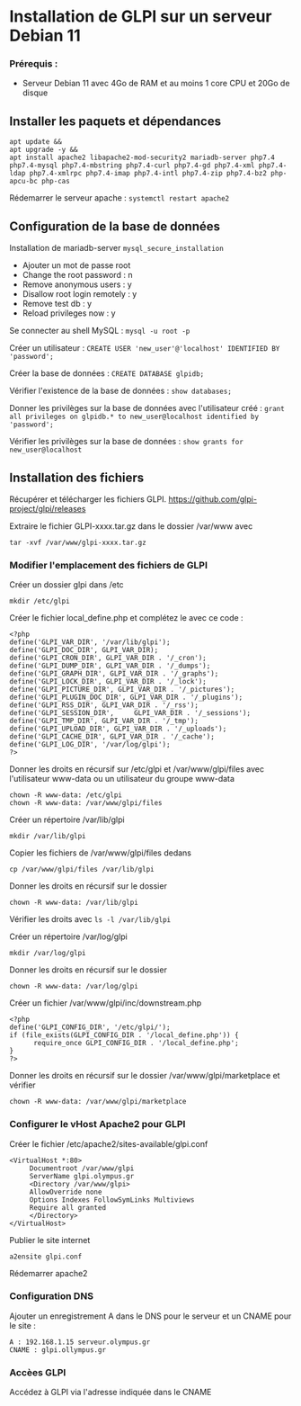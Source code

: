 # Installation de GLPI sur un serveur Debian 11

### Prérequis : 

- Serveur Debian 11 avec 4Go de RAM et au moins 1 core CPU et 20Go de disque

## Installer les paquets et dépendances

```
apt update && 
apt upgrade -y &&
apt install apache2 libapache2-mod-security2 mariadb-server php7.4 php7.4-mysql php7.4-mbstring php7.4-curl php7.4-gd php7.4-xml php7.4-ldap php7.4-xmlrpc php7.4-imap php7.4-intl php7.4-zip php7.4-bz2 php-apcu-bc php-cas
```

Rédemarrer le serveur apache : 
```systemctl restart apache2```

## Configuration de la base de données

Installation de mariadb-server 
```mysql_secure_installation```

- Ajouter un mot de passe root
- Change the root password : n
- Remove anonymous users : y
- Disallow root login remotely : y
- Remove test db : y 
- Reload privileges now : y

Se connecter au shell MySQL : 
```mysql -u root -p```

Créer un utilisateur : 
```CREATE USER 'new_user'@'localhost' IDENTIFIED BY 'password';```

Créer la base de données : 
```CREATE DATABASE glpidb;```

Vérifier l'existence de la base de données : 
```show databases;```

Donner les privilèges sur la base de données avec l'utilisateur créé : 
```grant all privileges on glpidb.* to new_user@localhost identified by 'password';```

Vérifier les privilèges sur la base de données : 
```show grants for new_user@localhost```

## Installation des fichiers 

Récupérer et télécharger les fichiers GLPI. 
https://github.com/glpi-project/glpi/releases

Extraire le fichier GLPI-xxxx.tar.gz dans le dossier /var/www avec 
```
tar -xvf /var/www/glpi-xxxx.tar.gz 
```

### Modifier l'emplacement des fichiers de GLPI

Créer un dossier glpi dans /etc
```
mkdir /etc/glpi
```

Créer le fichier local_define.php et complétez le avec ce code : 
```
<?php
define('GLPI_VAR_DIR', '/var/lib/glpi'); 
define('GLPI_DOC_DIR', GLPI_VAR_DIR); 
define('GLPI_CRON_DIR', GLPI_VAR_DIR . '/_cron');
define('GLPI_DUMP_DIR', GLPI_VAR_DIR . '/_dumps');
define('GLPI_GRAPH_DIR', GLPI_VAR_DIR . '/_graphs');
define('GLPI_LOCK_DIR', GLPI_VAR_DIR . '/_lock'); 
define('GLPI_PICTURE_DIR', GLPI_VAR_DIR . '/_pictures');
define('GLPI_PLUGIN_DOC_DIR', GLPI_VAR_DIR . '/_plugins');
define('GLPI_RSS_DIR', GLPI_VAR_DIR . '/_rss'); 
define('GLPI_SESSION_DIR',     GLPI_VAR_DIR . '/_sessions');
define('GLPI_TMP_DIR', GLPI_VAR_DIR . '/_tmp'); 
define('GLPI_UPLOAD_DIR', GLPI_VAR_DIR . '/_uploads');
define('GLPI_CACHE_DIR', GLPI_VAR_DIR . '/_cache');
define('GLPI_LOG_DIR', '/var/log/glpi');
?>
```

Donner les droits en récursif sur /etc/glpi et /var/www/glpi/files avec l'utilisateur www-data ou un utilisateur du groupe www-data
```
chown -R www-data: /etc/glpi
chown -R www-data: /var/www/glpi/files
```

Créer un répertoire /var/lib/glpi
```
mkdir /var/lib/glpi
```

Copier les fichiers de /var/www/glpi/files dedans 
```
cp /var/www/glpi/files /var/lib/glpi
```

Donner les droits en récursif sur le dossier
```
chown -R www-data: /var/lib/glpi
```

Vérifier les droits avec ```ls -l /var/lib/glpi```

Créer un répertoire /var/log/glpi
```
mkdir /var/log/glpi
```

Donner les droits en récursif sur le dossier
```
chown -R www-data: /var/log/glpi
```

Créer un fichier /var/www/glpi/inc/downstream.php
```
<?php
define('GLPI_CONFIG_DIR', '/etc/glpi/');
if (file_exists(GLPI_CONFIG_DIR . '/local_define.php')) {
      require_once GLPI_CONFIG_DIR . '/local_define.php'; 
}
?>
```

Donner les droits en récursif sur le dossier /var/www/glpi/marketplace et vérifier
``` 
chown -R www-data: /var/www/glpi/marketplace
```

### Configurer le vHost Apache2 pour GLPI

Créer le fichier /etc/apache2/sites-available/glpi.conf
```
<VirtualHost *:80>
     Documentroot /var/www/glpi
     ServerName glpi.olympus.gr
     <Directory /var/www/glpi>
     AllowOverride none
     Options Indexes FollowSymLinks Multiviews
     Require all granted
     </Directory>
</VirtualHost>
```

Publier le site internet 
```
a2ensite glpi.conf
```

Rédemarrer apache2

### Configuration DNS

Ajouter un enregistrement A dans le DNS pour le serveur et un CNAME pour le site : 
```
A : 192.168.1.15 serveur.olympus.gr
CNAME : glpi.ollympus.gr
```

### Accèes GLPI
Accédez à GLPI via l'adresse indiquée dans le CNAME
